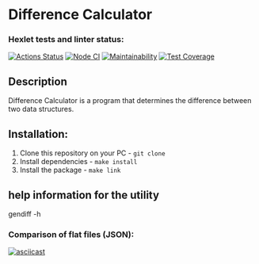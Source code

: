 # Difference Calculator
### Hexlet tests and linter status:
[![Actions Status](https://github.com/Garlend1/frontend-project-46/workflows/hexlet-check/badge.svg)](https://github.com/Garlend1/frontend-project-46/actions)
[![Node CI](https://github.com/Garlend1/frontend-project-46/workflows/nodeCI.yml/badge.svg)](https://github.com/Garlend1/frontend-project-46/workflows/nodeCI.yml)
[![Maintainability](https://api.codeclimate.com/v1/badges/e46e3b8da61205aef37f/maintainability)](https://codeclimate.com/github/Garlend1/frontend-project-46/maintainability)
[![Test Coverage](https://api.codeclimate.com/v1/badges/e46e3b8da61205aef37f/test_coverage)](https://codeclimate.com/github/Garlend1/frontend-project-46/test_coverage)
## Description

Difference Calculator is a program that determines the difference between two data structures.

## Installation:

1. Clone this repository on your PC - `git clone`
2. Install dependencies - `make install`
3. Install the package - `make link`

## help information for the utility
gendiff -h


### Comparison of flat files (JSON):
[![asciicast](https://asciinema.org/a/fpKAOdwirBloJVyDegelAcbkm.svg)](https://asciinema.org/a/fpKAOdwirBloJVyDegelAcbkm)
